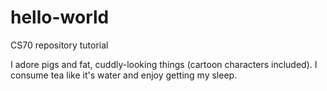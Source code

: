 # hello-world
CS70 repository tutorial

I adore pigs and fat, cuddly-looking things (cartoon characters included).
I consume tea like it's water and enjoy getting my sleep.
